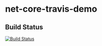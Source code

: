 # net-core-travis-demo

## Build Status
[![Build Status](https://travis-ci.org/narinkaew/net-core-travis-demo.svg?branch=master)](https://travis-ci.org/narinkaew/net-core-travis-demo)